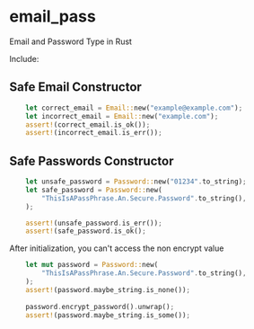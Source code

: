 # email_pass
Email and Password Type in Rust

Include:

## Safe Email Constructor

```rust
    let correct_email = Email::new("example@example.com");
    let incorrect_email = Email::new("example.com");
    assert!(correct_email.is_ok());
    assert!(incorrect_email.is_err());
 ```

## Safe Passwords Constructor

```rust 
    let unsafe_password = Password::new("01234".to_string);
    let safe_password = Password::new(
        "ThisIsAPassPhrase.An.Secure.Password".to_string(),
    );

    assert!(unsafe_password.is_err());
    assert!(safe_password.is_ok();
```

After initialization, you can't access the non encrypt value
```rust 
    let mut password = Password::new(
        "ThisIsAPassPhrase.An.Secure.Password".to_string(),
    );
    assert!(password.maybe_string.is_none());
    
    password.encrypt_password().unwrap();
    assert!(password.maybe_string.is_some());
```


